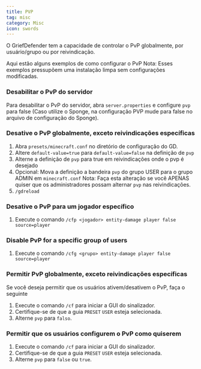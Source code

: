 ```yaml
---
title: PVP
tag: misc
category: Misc
icon: swords
---
```


O GriefDefender tem a capacidade de controlar o PvP globalmente, por usuário/grupo ou por reivindicação.

Aqui estão alguns exemplos de como configurar o PvP
Nota: Esses exemplos pressupõem uma instalação limpa sem configurações modificadas.

### Desabilitar o PvP do servidor
Para desabilitar o PvP do servidor, abra `server.properties` e configure `pvp` para false (Caso utilize o Sponge, na configuração PVP mude para false no arquivo de configuração do Sponge).

### Desative o PvP globalmente, exceto reivindicações específicas

1. Abra `presets/minecraft.conf` no diretório de configuração do GD.
2. Altere `default-value=true` para `default-value=false` na definição de `pvp`
3. Alterne a definição de `pvp` para true em reivindicações onde o pvp é desejado
4. Opcional: Mova a definição a bandeira `pvp` do grupo USER para o grupo ADMIN em `minecraft.conf`
Nota: Faça esta alteração se você APENAS quiser que os administradores possam alternar `pvp` nas reivindicações.
5. `/gdreload`

### Desative o PvP para um jogador específico

1. Execute o comando `/cfp <jogador> entity-damage player false source=player`

### Disable PvP for a specific group of users

1. Execute o comando `/cfg <grupo> entity-damage player false source=player` 

### Permitir PvP globalmente, exceto reivindicações específicas

Se você deseja permitir que os usuários ativem/desativem o PvP, faça o seguinte
1. Execute o comando `/cf` para iniciar a GUI do sinalizador.
2. Certifique-se de que a guia `PRESET` `USER` esteja selecionada.
3. Alterne `pvp` para `falso`.

### Permitir que os usuários configurem o PvP como quiserem

1. Execute o comando `/cf` para iniciar a GUI do sinalizador.
2. Certifique-se de que a guia `PRESET` `USER` esteja selecionada.
3. Alterne `pvp` para `false` ou `true`.


